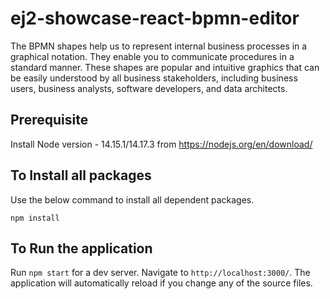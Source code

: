 # ej2-showcase-react-bpmn-editor
The BPMN shapes help us to represent internal business processes in a graphical notation. They enable you to communicate procedures in a standard manner. These shapes are popular and intuitive graphics that can be easily understood by all business stakeholders, including business users, business analysts, software developers, and data architects.

## Prerequisite 

Install Node version - 14.15.1/14.17.3 from https://nodejs.org/en/download/ 

## To Install all packages

Use the below command to install all dependent packages.

```
npm install
```

## To Run the application

Run `npm start` for a dev server. Navigate to `http://localhost:3000/`. The application will automatically reload if you change any of the source files.